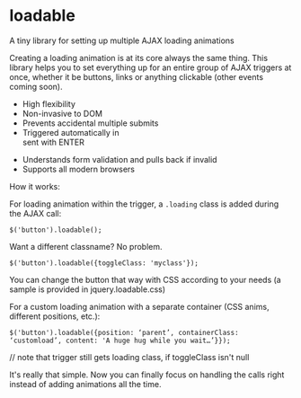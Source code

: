 # loadable
A tiny library for setting up multiple AJAX loading animations

Creating a loading animation is at its core always the same thing. This library helps you to set everything up for an entire group of AJAX triggers at once, whether it be buttons, links or anything clickable (other events coming soon).

- High flexibility
- Non-invasive to DOM
- Prevents accidental multiple submits
- Triggered automatically in <form> sent with ENTER
- Understands form validation and pulls back if invalid
- Supports all modern browsers

How it works:

For loading animation within the trigger, a `.loading` class is added during the AJAX call:

`$('button').loadable();`

Want a different classname? No problem.

`$('button').loadable({toggleClass: 'myclass'});`

You can change the button that way with CSS according to your needs (a sample is provided in jquery.loadable.css)

For a custom loading animation with a separate container (CSS anims, different positions, etc.):

`$('button').loadable({position: ‘parent’, containerClass: ‘customload’, content: 'A huge hug while you wait…’}});`

// note that trigger still gets loading class, if toggleClass isn't null

It's really that simple. Now you can finally focus on handling the calls right instead of adding animations all the time.
